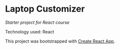 # Laptop Customizer
_Starter project for React course_

Technology used: React

This project was bootstrapped with [Create React App](https://github.com/facebook/create-react-app).
